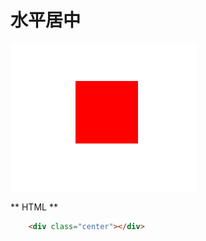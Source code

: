 # 水平居中

![](/assets/企业微信截图_15324824123718.png)

** HTML **

```html
    <div class="center"></div>
```